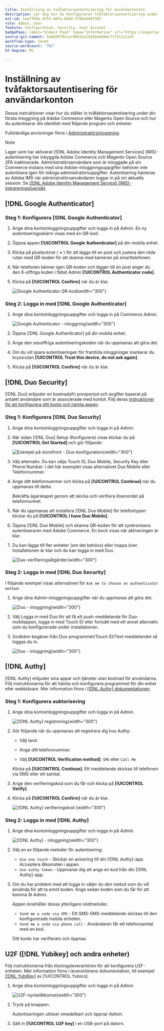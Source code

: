 ```yaml
---
title: Inställning av tvåfaktorsautentisering för användarkonton
description: Lär dig hur du konfigurerar tvåfaktorsautentisering under den första administratörsinloggningen och autentiserar din identitet med en enhetsapp som stöds.
exl-id: 1ea7f09e-4753-40fa-b9d4-376ba5d8f58f
role: Admin, User
feature: Configuration, Security, User Account
badgePaas: label="Endast PaaS" type="Informative" url="https://experienceleague.adobe.com/sv/docs/commerce/user-guides/product-solutions" tooltip="Gäller endast Adobe Commerce i molnprojekt (Adobe-hanterad PaaS-infrastruktur) och lokala projekt."
source-git-commit: 9a68d9702cec9b812414d39e8d04c71751121a37
workflow-type: tm+mt
source-wordcount: '767'
ht-degree: 0%

---
```


# Inställning av tvåfaktorsautentisering för användarkonton

Dessa instruktioner visar hur du ställer in tvåfaktorsautentisering under din första inloggning på Adobe Commerce eller Magento Open Source och hur du autentiserar din identitet med följande program och enheter.

Fullständiga anvisningar finns i [Administratörsinloggning](../getting-started/admin-signin.md).

>[!NOTE]
>
>Lager som har aktiverat [!DNL Adobe Identity Management Services] (IMS)-autentisering har inbyggda Adobe Commerce och Magento Open Source 2FA inaktiverade. Administratörsanvändare som är inloggade på sin Commerce-instans med sina Adobe-inloggningsuppgifter behöver inte autentisera igen för många administratörsuppgifter. Autentisering hanteras av Adobe IMS när administratörsanvändaren loggar in på sin aktuella session. Se [[!DNL Adobe Identity Management Service] (IMS)-integreringsöversikt](../getting-started/adobe-ims-integration-overview.md).

## [!DNL Google Authenticator]

### Steg 1: Konfigurera [!DNL Google Authenticator]

1. Ange dina kontoinloggningsuppgifter och logga in på _Admin_. En ny autentiseringsskärm visas med en QR-kod.

1. Öppna appen **[!UICONTROL Google Authenticator]** på din mobila enhet.

1. Klicka på plustecknet ( **+** ) för att lägga till en post och justera den röda rutan med QR-koden för att skanna med kameran på smarttelefonen.

1. När telefonen känner igen QR-koden och lägger till en post anger du den 6-siffriga koden i fältet _Admin_ **[!UICONTROL Authenticator code]**.

1. Klicka på **[!UICONTROL Confirm]** när du är klar.

   ![Google Authenticator QR-kod](./assets/storefront-2fa-google-qrcode.png){width="300"}

### Steg 2: Logga in med [!DNL Google Authenticator]

1. Ange dina kontoinloggningsuppgifter och logga in på Commerce _Admin_.

   ![Google Authenticator - inloggning](./assets/storefront-2fa-google-code.png){width="300"}

1. Öppna [!DNL Google Authenticator] på din mobila enhet.

1. Ange den sexsiffriga autentiseringskoden när du uppmanas att göra det.

1. Om du vill spara autentiseringen för framtida inloggningar markerar du kryssrutan **[!UICONTROL Trust this device, do not ask again]**.

1. Klicka på **[!UICONTROL Confirm]** när du är klar.

## [!DNL Duo Security]

[!DNL Duo] erbjuder en kostnadsfri provperiod och avgifter baserat på antalet användare som är associerade med kontot. Följ deras [instruktioner för att konfigurera ditt konto och hämta appen](https://duo.com/product/multi-factor-authentication-mfa/duo-mobile-app).

### Steg 1: Konfigurera [!DNL Duo Security]

1. Ange dina kontoinloggningsuppgifter och logga in på _Admin_.

1. När sidan [!DNL Duo] Setup (Konfigurera) visas klickar du på **[!UICONTROL Get Started]** och gör följande:

   ![Exempel på storefront - Duo-konfiguration](./assets/storefront-2fa-duo-setup-options.png){width="300"}

1. Välj alternativ. Du kan välja Touch ID, Duo Mobile, Security Key eller Phone Number. I det här exemplet visas alternativet Duo Mobile eller Telefonnummer.

1. Ange ditt telefonnummer och klicka på **[!UICONTROL Continue]** när du uppmanas till detta.

   Bekräfta ägarskapet genom att skicka och verifiera lösenordet på telefonnumret.

1. När du uppmanas att installera [!DNL Duo Mobile] för telefontypen klickar du på **[!UICONTROL I have Duo Mobile]**.

1. Öppna [!DNL Duo Mobile] och skanna QR-koden för att synkronisera autentiseraren med Adobe Commerce. En bock visas när aktiveringen är klar.

1. Du kan lägga till fler enheter (om det behövs) eller hoppa över. Installationen är klar och du kan logga in med Duo.

   ![Duo-verifieringsåtgärder](./assets/storefront-2fa-duo-setup-complete.png){width="300"}

### Steg 2: Logga in med [!DNL Duo Security]

I följande exempel visas alternativen för `Ask me to choose an authenticator method`:

1. Ange dina _Admin_-inloggningsuppgifter när du uppmanas att göra det.

   ![Duo - inloggning](./assets/storefront-2fa-duo-auth.png){width="300"}

1. Välj Logga in med Duo för att få ett push-meddelande för Duo-mobilappen, logga in med Touch ID eller fortsätt med ett annat alternativ som du konfigurerade under installationen.

1. Godkänn begäran från Duo-programmet/Touch ID/Text-meddelandet så loggas du in.

   ![Duo - inloggning](./assets/storefront-2fa-duo-success.png){width="300"}

## [!DNL Authy]

[!DNL Authy] erbjuder sina appar och tjänster utan kostnad för användarna. Följ instruktionerna för att hämta och konfigurera programmet för din enhet eller webbläsare. Mer information finns i [[!DNL Authy] dokumentationen](https://authy.com/features/setup/).

### Steg 1: Konfigurera auktorisering

1. Ange dina kontoinloggningsuppgifter och logga in på _Admin_.

   ![[!DNL Authy] registrering](./assets/storefront-2fa-authy-auth.png){width="300"}

1. Gör följande när du uppmanas att registrera dig hos Authy:

   - Välj land.

   - Ange ditt telefonnummer.

   - Välj **[!UICONTROL Verification method]**: `SMS` eller `Call Me`

   Klicka på **[!UICONTROL Continue]**. Ett meddelande skickas till telefonen via SMS eller ett samtal.

1. Ange den verifieringskod som du får och klicka på **[!UICONTROL Verify]**.

1. Klicka på **[!UICONTROL Confirm]** när du är klar.

   ![[!DNL Authy] verifieringskod &#x200B;](./assets/storefront-2fa-authy-verify.png){width="300"}

### Steg 2: Logga in med [!DNL Authy]

1. Ange dina kontoinloggningsuppgifter och logga in på _Admin_.

   ![[!DNL Authy] - inloggning](./assets/storefront-2fa-authy-access.png){width="300"}

1. Välj en av följande metoder för autentisering:

   - `Use one touch` - Skickar en avisering till din [!DNL Authy]-app. Acceptera åtkomsten i appen.
   - `Use authy token` - Uppmanar dig att ange en kod från din [!DNL Authy]-app.

1. Om du har problem med att logga in väljer du den metod som du vill använda för att ta emot koden. Ange sedan koden som du får för att komma åt _Admin_.

   Appen innehåller dessa ytterligare nödmetoder.

   - `Send me a code via SMS` - Ett SMS-SMS-meddelande skickas till den konfigurerade mobila enheten.
   - `Send me a code via phone call` - Användaren får ett telefonsamtal med en kod.

   Ditt konto har verifierats och öppnas.

## U2F ([!DNL Yubikey] och andra enheter)

Följ instruktionerna från lösningsleverantören för att konfigurera U2F-enheten. Mer information finns i leverantörens dokumentation, till exempel [[!DNL YubiKey]](https://support.yubico.com/hc/en-us/articles/360013790339-Getting-Started-with-Your-YubiKey) av [!UICONTROL Yubico].

1. Ange dina kontoinloggningsuppgifter och logga in på _Admin_.

   ![U2F-nyckelåtkomst](./assets/storefront-2fa-u2f.png){width="300"}

1. Tryck på knappen.

   Autentiseringen utlöser omedelbart och öppnar _Admin_.

1. Sätt in **[!UICONTROL U2F key]** i en USB-port på datorn.
